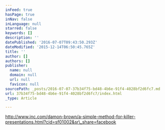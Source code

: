 ```yaml
---
inFeed: true
hasPage: true
inNav: false
inLanguage: null
starred: false
keywords: []
description: ''
datePublished: '2016-07-07T09:43:50.293Z'
dateModified: '2015-12-14T06:50:45.765Z'
title: ''
author: []
authors: []
publisher:
  name: null
  domain: null
  url: null
  favicon: null
sourcePath: _posts/2016-07-07-37b34f75-bd48-4b6e-91f4-4028bf2d6fc7.md
url: 37b34f75-bd48-4b6e-91f4-4028bf2d6fc7/index.html
_type: Article

---
```

http://www.inc.com/damon-brown/a-simple-method-for-killer-presentations.html?cid=sf01002&sr\_share=facebook